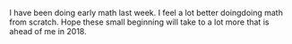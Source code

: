 
I have been doing early math last week. I feel a lot better doingdoing math from scratch.
Hope these small beginning will take to a lot more that is ahead of me in 2018.
